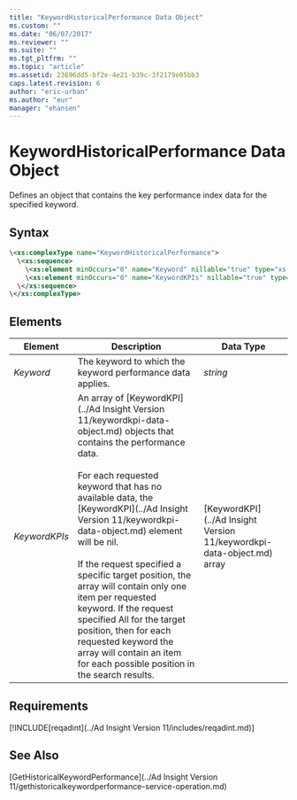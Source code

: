 ```yaml
---
title: "KeywordHistoricalPerformance Data Object"
ms.custom: ""
ms.date: "06/07/2017"
ms.reviewer: ""
ms.suite: ""
ms.tgt_pltfrm: ""
ms.topic: "article"
ms.assetid: 23696dd5-bf2e-4e21-b39c-3f2179e05bb3
caps.latest.revision: 6
author: "eric-urban"
ms.author: "eur"
manager: "ehansen"
---
```

# KeywordHistoricalPerformance Data Object
Defines an object that contains the key performance index data for the specified keyword.

## Syntax

```xml
\<xs:complexType name="KeywordHistoricalPerformance">
  \<xs:sequence>
    \<xs:element minOccurs="0" name="Keyword" nillable="true" type="xs:string" />
    \<xs:element minOccurs="0" name="KeywordKPIs" nillable="true" type="tns:ArrayOfKeywordKPI" />
  \</xs:sequence>
\</xs:complexType>
```

## <a name="Elements"></a>Elements

|Element|Description|Data Type|
|-----------|---------------|-------------|
|*Keyword*|The keyword to which the keyword performance data applies.|*string*|
|*KeywordKPIs*|An array of [KeywordKPI](../Ad Insight Version 11/keywordkpi-data-object.md) objects that contains the performance data.<br /><br />For each requested keyword that has no available data, the [KeywordKPI](../Ad Insight Version 11/keywordkpi-data-object.md) element will be nil.<br /><br />If the request specified a specific target position, the array will contain only one item per requested keyword. If the request specified All for the target position, then for each requested keyword the array will contain an item for each possible position in the search results.|[KeywordKPI](../Ad Insight Version 11/keywordkpi-data-object.md) array|

## Requirements
[!INCLUDE[reqadint](../Ad Insight Version 11/includes/reqadint.md)]
## See Also
[GetHistoricalKeywordPerformance](../Ad Insight Version 11/gethistoricalkeywordperformance-service-operation.md)

